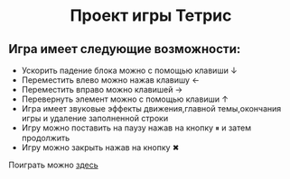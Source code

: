 <h1 align="center">Проект игры Тетрис</h1>
<h2>Игра имеет следующие возможности:</h2>
<ul>
  <li>Ускорить падение блока можно с помощью клавиши ↓</li>
  <li>Переместить влево можно нажав клавишу ←</li>
  <li>Переместить вправо можно клавишей →</li>
  <li>Перевернуть элемент можно с помощью клавиши ↑</li>
  <li>Игра имеет звуковые эффекты движения,главной темы,окончания игры и удаление заполненной строки</li>
  <li>Игру можно поставить на паузу нажав на кнопку &#9208; и затем продолжить</li>
  <li>Игру можно закрыть нажав на кнопку &#10006;</li>
</ul>
<p>Поиграть можно <a href="https://vasilkrug.github.io/Tetris/">здесь</a></p>
